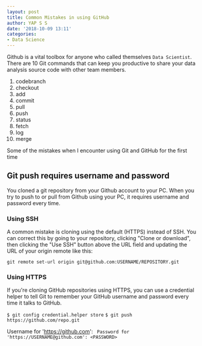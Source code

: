 ```yaml
---
layout: post
title: Common Mistakes in using GitHub
author: YAP S S
date: '2018-10-09 13:11'
categories:
- Data Science
---
```


Github is a vital toolbox for anyone who called themselves `Data Scientist`. There are 10 Git commands that can keep you productive to share your data analysis source code with other team members.

1.  codebranch
2.  checkout
3.  add
4.  commit
5.  pull
6.  push
7.  status
8.  fetch
9.  log
10.  merge

Some of the mistakes when I encounter using Git and GitHub for the first time

## Git push requires username and password

You cloned a git repository from your Github account to your PC. When you try to push to or pull from Github using your PC, it requires username and password every time.

### Using SSH

A common mistake is cloning using the default (HTTPS) instead of SSH. You can correct this by going to your repository, clicking "Clone or download", then clicking the "Use SSH" button above the URL field and updating the URL of your origin remote like this:

`git remote set-url origin git@github.com:USERNAME/REPOSITORY.git`

### Using HTTPS

If you're cloning GitHub repositories using HTTPS, you can use a credential helper to tell Git to remember your GitHub username and password every time it talks to GitHub.



`$ git config credential.helper store`
`$ git push https://github.com/repo.git`

Username for 'https://github.com': <USERNAME>`
Password for 'https://USERNAME@github.com': <PASSWORD>`
